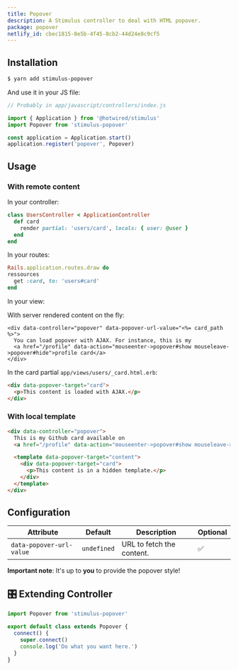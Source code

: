 ```yaml
---
title: Popover
description: A Stimulus controller to deal with HTML popover.
package: popover
netlify_id: cbec1815-8e5b-4f45-8cb2-44d24e8c9cf5
---
```


## Installation

```bash
$ yarn add stimulus-popover
```

And use it in your JS file:

```js
// Probably in app/javascript/controllers/index.js

import { Application } from '@hotwired/stimulus'
import Popover from 'stimulus-popover'

const application = Application.start()
application.register('popover', Popover)
```

<DocsDemoLink package-name="popover"></DocsDemoLink>

## Usage

### With remote content

In your controller:

```ruby
class UsersController < ApplicationController
  def card
    render partial: 'users/card', locals: { user: @user }
  end
end
```

In your routes:

```ruby
Rails.application.routes.draw do
ressources
  get :card, to: 'users#card'
end
```

In your view:

With server rendered content on the fly:

```erb
<div data-controller="popover" data-popover-url-value="<%= card_path %>">
  You can load popover with AJAX. For instance, this is my
  <a href="/profile" data-action="mouseenter->popover#show mouseleave->popover#hide">profile card</a>
</div>
```

In the card partial `app/views/users/_card.html.erb`:

```html
<div data-popover-target="card">
  <p>This content is loaded with AJAX.</p>
</div>
```

### With local template

```html
<div data-controller="popover">
  This is my Github card available on
  <a href="/profile" data-action="mouseenter->popover#show mouseleave->popover#hide"> Github </a>

  <template data-popover-target="content">
    <div data-popover-target="card">
      <p>This content is in a hidden template.</p>
    </div>
  </template>
</div>
```

## Configuration

| Attribute                | Default     | Description               | Optional |
| ------------------------ | ----------- | ------------------------- | -------- |
| `data-popover-url-value` | `undefined` | URL to fetch the content. | ✅       |

**Important note**: It's up to **you** to provide the popover style!

## 🎛 Extending Controller

<DocsExtendingController>

```js
import Popover from 'stimulus-popover'

export default class extends Popover {
  connect() {
    super.connect()
    console.log('Do what you want here.')
  }
}
```

</DocsExtendingController>
